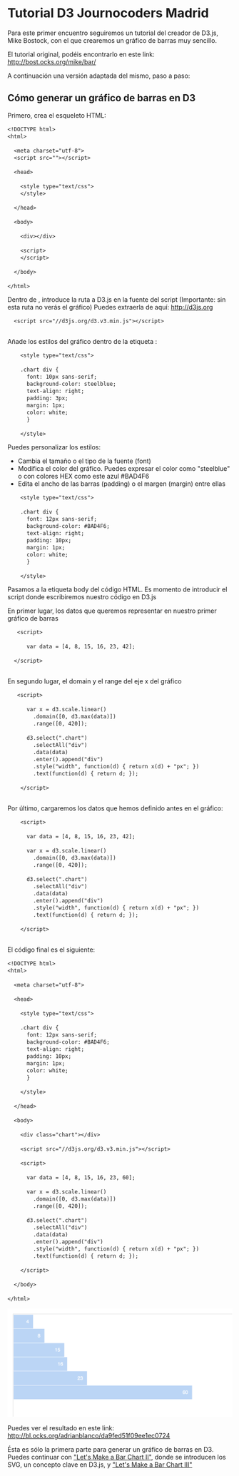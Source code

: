 # Tutorial D3 Journocoders Madrid

Para este primer encuentro seguiremos un tutorial del creador de D3.js, Mike Bostock, con el que crearemos un gráfico de barras muy sencillo.

El tutorial original, podéis encontrarlo en este link: http://bost.ocks.org/mike/bar/

A continuación una versión adaptada del mismo, paso a paso:

## Cómo generar un gráfico de barras en D3

Primero, crea el esqueleto HTML:

```
<!DOCTYPE html>
<html>

  <meta charset="utf-8">
  <script src=""></script>

  <head>

    <style type="text/css">
    </style>

  </head>

  <body>

    <div></div>
    
    <script>
    </script>

  </body>

</html>

```

Dentro de <head>, introduce la ruta a D3.js en la fuente del script (Importante: sin esta ruta no verás el gráfico)
Puedes extraerla de aquí: http://d3js.org

```
  <script src="//d3js.org/d3.v3.min.js"></script>
  
```

Añade los estilos del gráfico dentro de la etiqueta <head>:

```
    <style type="text/css">

    .chart div {
      font: 10px sans-serif;
      background-color: steelblue;
      text-align: right;
      padding: 3px;
      margin: 1px;
      color: white;
      }

    </style>
```

Puedes personalizar los estilos:
  * Cambia el tamaño o el tipo de la fuente (font)
  * Modifica el color del gráfico. Puedes expresar el color como "steelblue" o con colores HEX como este azul #BAD4F6
  * Edita el ancho de las barras (padding) o el margen (margin) entre ellas
  
```
    <style type="text/css">

    .chart div {
      font: 12px sans-serif;
      background-color: #BAD4F6;
      text-align: right;
      padding: 10px;
      margin: 1px;
      color: white;
      }

    </style>
```

Pasamos a la etiqueta body del código HTML. Es momento de introducir el script donde escribiremos nuestro código en D3.js

En primer lugar, los datos que queremos representar en nuestro primer gráfico de barras

```
   <script>

      var data = [4, 8, 15, 16, 23, 42];

  </script>
  
```

En segundo lugar, el domain y el range del eje x del gráfico

```
   <script>
   
      var x = d3.scale.linear()
        .domain([0, d3.max(data)])
        .range([0, 420]);

      d3.select(".chart")
        .selectAll("div")
        .data(data)
        .enter().append("div")
        .style("width", function(d) { return x(d) + "px"; })
        .text(function(d) { return d; });
        
    </script>
    
```

Por último, cargaremos los datos que hemos definido antes en el gráfico:

```
    <script>

      var data = [4, 8, 15, 16, 23, 42];

      var x = d3.scale.linear()
        .domain([0, d3.max(data)])
        .range([0, 420]);

      d3.select(".chart")
        .selectAll("div")
        .data(data)
        .enter().append("div")
        .style("width", function(d) { return x(d) + "px"; })
        .text(function(d) { return d; });

    </script>
    
```

El código final es el siguiente:

```
<!DOCTYPE html>
<html>

  <meta charset="utf-8">

  <head>

    <style type="text/css">

    .chart div {
      font: 12px sans-serif;
      background-color: #BAD4F6;
      text-align: right;
      padding: 10px;
      margin: 1px;
      color: white;
      }

    </style>

  </head>

  <body>

    <div class="chart"></div>

    <script src="//d3js.org/d3.v3.min.js"></script>

    <script>

      var data = [4, 8, 15, 16, 23, 60];

      var x = d3.scale.linear()
        .domain([0, d3.max(data)])
        .range([0, 420]);

      d3.select(".chart")
        .selectAll("div")
        .data(data)
        .enter().append("div")
        .style("width", function(d) { return x(d) + "px"; })
        .text(function(d) { return d; });

    </script>

  </body>

</html>
```
![Resultado final](barrasd3.png)

Puedes ver el resultado en este link: http://bl.ocks.org/adrianblanco/da9fed51f09ee1ec0724


Ésta es sólo la primera parte para generar un gráfico de barras en D3. Puedes continuar con ["Let's Make a Bar Chart II"](http://bost.ocks.org/mike/bar/2/), donde se introducen los SVG, un concepto clave en D3.js, y ["Let's Make a Bar Chart III"](http://bost.ocks.org/mike/bar/3/)
